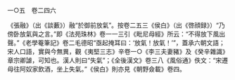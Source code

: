 一○五　卷二四六

《張融》（出《談藪》）融“於御前放氣”。按卷二五三《侯白》（出《啓顔録》）“乃傍卧放氣與之言。”即《法苑珠林》卷一一三引《毗尼母經》所云：“不得放下風出聲。”《老學菴筆記》卷二毛德昭“亟起掩耳曰：‘放氣！放氣！’”，蓋承六朝文語；宋人口語，實與今無異，觀《夷堅三志》辛卷一○《李三夫妻豬》及《癸辛雜識》章宗卿謔，可知也。漢人則曰“失氣”；《全後漢文》卷三八《風俗通》佚文：“宋遷母往阿奴家飲酒，坐上失氣。”《侯白》則亦見《朝野僉載》卷四。
